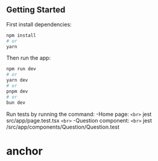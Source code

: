 ## Getting Started

First install dependencies:
```bash
npm install
# or
yarn
````

Then run the app: 
```bash
npm run dev
# or
yarn dev
# or
pnpm dev
# or
bun dev
```

Run tests by running the command:
-Home page: `<br>`
    jest src/app/page.test.tsx `<br>`
-Question component: `<br>`
    jest /src/app/components/Question/Question.test 
# anchor
